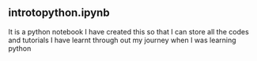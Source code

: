 ## introtopython.ipynb
It is a python notebook I have created this so that I can store all the codes and tutorials I have learnt through out my journey when I was learning python
